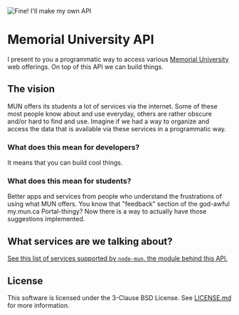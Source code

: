 ![Fine! I'll make my own API](http://i.imgur.com/mmHtSU3.jpg)

Memorial University API
=======================

I present to you a programmatic way to access various [Memorial University](http://www.mun.ca) web offerings. On top of this API we can build things.

The vision
----------

MUN offers its students a lot of services via the internet. Some of these most people know about and use everyday, others are rather obscure and/or hard to find and use. Imagine if we had a way to organize and access the data that is available via these services in a programmatic way.

### What does this mean for developers?

It means that you can build cool things.

### What does this mean for students?

Better apps and services from people who understand the frustrations of using what MUN offers. You know that "feedback" section of the god-awful my.mun.ca Portal-thingy? Now there is a way to actually have those suggestions implemented.

What services are we talking about?
-----------------------------------

[See this list of services supported by `node-mun`, the module behind this API.](https://github.com/whymarrh/node-mun/issues/5)

License
-------

This software is licensed under the 3-Clause BSD License. See [LICENSE.md](LICENSE.md) for more information.
